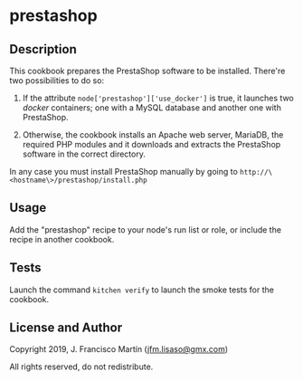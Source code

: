 # prestashop

## Description

This cookbook prepares the PrestaShop software to be installed. There're two possibilities to do so:

1) If the attribute `node['prestashop']['use_docker']` is true, it launches two _docker_ containers; one with a MySQL database and another one with PrestaShop.

2) Otherwise, the cookbook installs an Apache web server, MariaDB, the required PHP modules and it downloads and extracts the PrestaShop software in the correct directory.

In any case you must install PrestaShop manually by going to `http://\<hostname\>/prestashop/install.php`

## Usage

Add the "prestashop" recipe to your node's run list or role, or include the recipe in another cookbook.

## Tests

Launch the command `kitchen verify` to launch the smoke tests for the cookbook.

## License and Author

Copyright 2019, J. Francisco Martín (jfm.lisaso@gmx.com)

All rights reserved, do not redistribute.
